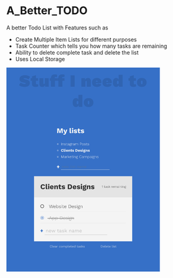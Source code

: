 # A_Better_TODO
A better Todo List with Features such as
- Create Multiple Item Lists for different purposes
- Task Counter which tells you how many tasks are remaining
- Ability to delete complete task and delete the list
- Uses Local Storage

<img src="/A%20better%20todo.png" width="400px">
